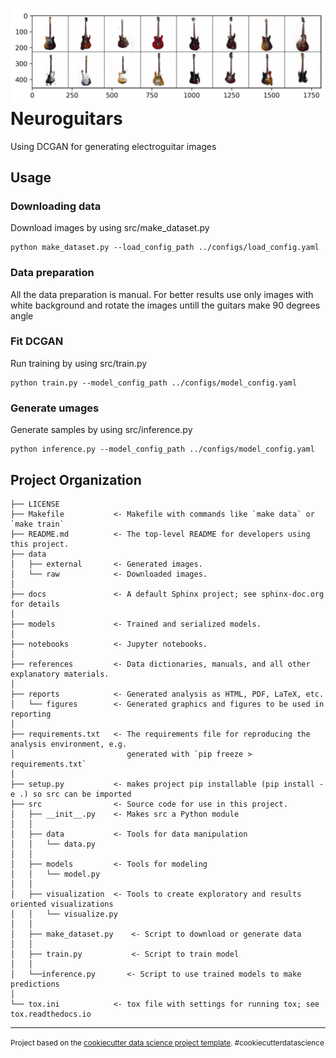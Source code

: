 ![Alt text](sample.jpg)
Neuroguitars
==============================

Using DCGAN for generating electroguitar images

## Usage

### Downloading data

Download images by using src/make_dataset.py

```
python make_dataset.py --load_config_path ../configs/load_config.yaml
```

### Data preparation

All the data preparation is manual. For better results use only images with white background and rotate the images untill the guitars make 90 degrees angle

### Fit DCGAN

Run training by using src/train.py

```
python train.py --model_config_path ../configs/model_config.yaml
```

### Generate umages

Generate samples by using src/inference.py

```
python inference.py --model_config_path ../configs/model_config.yaml
```

Project Organization
------------

    ├── LICENSE
    ├── Makefile           <- Makefile with commands like `make data` or `make train`
    ├── README.md          <- The top-level README for developers using this project.
    ├── data
    │   ├── external       <- Generated images.
    │   └── raw            <- Downloaded images.
    │
    ├── docs               <- A default Sphinx project; see sphinx-doc.org for details
    │
    ├── models             <- Trained and serialized models.
    │
    ├── notebooks          <- Jupyter notebooks.
    │
    ├── references         <- Data dictionaries, manuals, and all other explanatory materials.
    │
    ├── reports            <- Generated analysis as HTML, PDF, LaTeX, etc.
    │   └── figures        <- Generated graphics and figures to be used in reporting
    │
    ├── requirements.txt   <- The requirements file for reproducing the analysis environment, e.g.
    │                         generated with `pip freeze > requirements.txt`
    │
    ├── setup.py           <- makes project pip installable (pip install -e .) so src can be imported
    ├── src                <- Source code for use in this project.
    │   ├── __init__.py    <- Makes src a Python module
    │   │
    │   ├── data           <- Tools for data manipulation
    │   │   └── data.py
    │   │
    │   ├── models         <- Tools for modeling
    │   │   └── model.py
    │   │
    │   ├── visualization  <- Tools to create exploratory and results oriented visualizations
    │   │   └── visualize.py
    │   │
    │   ├── make_dataset.py    <- Script to download or generate data
    │   │
    │   ├── train.py           <- Script to train model   
    │   │
    │   └──inference.py       <- Script to use trained models to make predictions   
    │   
    └── tox.ini            <- tox file with settings for running tox; see tox.readthedocs.io


--------

<p><small>Project based on the <a target="_blank" href="https://drivendata.github.io/cookiecutter-data-science/">cookiecutter data science project template</a>. #cookiecutterdatascience</small></p>
